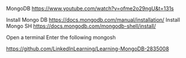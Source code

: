 MongoDB
https://www.youtube.com/watch?v=ofme2o29ngU&t=131s

Install Mongo DB https://docs.mongodb.com/manual/installation/
Install Mongo SH https://docs.mongodb.com/mongodb-shell/install/

Open a terminal
Enter the following
mongosh

https://github.com/LinkedInLearning/Learning-MongoDB-2835008
